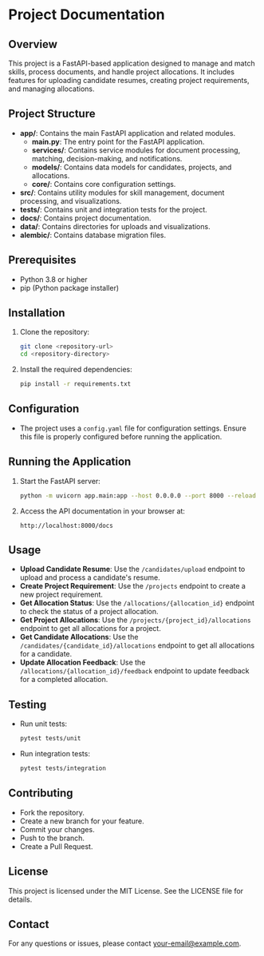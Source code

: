 # Project Documentation

## Overview
This project is a FastAPI-based application designed to manage and match skills, process documents, and handle project allocations. It includes features for uploading candidate resumes, creating project requirements, and managing allocations.

## Project Structure
- **app/**: Contains the main FastAPI application and related modules.
  - **main.py**: The entry point for the FastAPI application.
  - **services/**: Contains service modules for document processing, matching, decision-making, and notifications.
  - **models/**: Contains data models for candidates, projects, and allocations.
  - **core/**: Contains core configuration settings.
- **src/**: Contains utility modules for skill management, document processing, and visualizations.
- **tests/**: Contains unit and integration tests for the project.
- **docs/**: Contains project documentation.
- **data/**: Contains directories for uploads and visualizations.
- **alembic/**: Contains database migration files.

## Prerequisites
- Python 3.8 or higher
- pip (Python package installer)

## Installation
1. Clone the repository:
   ```sh
   git clone <repository-url>
   cd <repository-directory>
   ```
2. Install the required dependencies:
   ```sh
   pip install -r requirements.txt
   ```

## Configuration
- The project uses a `config.yaml` file for configuration settings. Ensure this file is properly configured before running the application.

## Running the Application
1. Start the FastAPI server:
   ```sh
   python -m uvicorn app.main:app --host 0.0.0.0 --port 8000 --reload
   ```
2. Access the API documentation in your browser at:
   ```
   http://localhost:8000/docs
   ```

## Usage
- **Upload Candidate Resume**: Use the `/candidates/upload` endpoint to upload and process a candidate's resume.
- **Create Project Requirement**: Use the `/projects` endpoint to create a new project requirement.
- **Get Allocation Status**: Use the `/allocations/{allocation_id}` endpoint to check the status of a project allocation.
- **Get Project Allocations**: Use the `/projects/{project_id}/allocations` endpoint to get all allocations for a project.
- **Get Candidate Allocations**: Use the `/candidates/{candidate_id}/allocations` endpoint to get all allocations for a candidate.
- **Update Allocation Feedback**: Use the `/allocations/{allocation_id}/feedback` endpoint to update feedback for a completed allocation.

## Testing
- Run unit tests:
  ```sh
  pytest tests/unit
  ```
- Run integration tests:
  ```sh
  pytest tests/integration
  ```

## Contributing
- Fork the repository.
- Create a new branch for your feature.
- Commit your changes.
- Push to the branch.
- Create a Pull Request.

## License
This project is licensed under the MIT License. See the LICENSE file for details.

## Contact
For any questions or issues, please contact [your-email@example.com](mailto:your-email@example.com). 